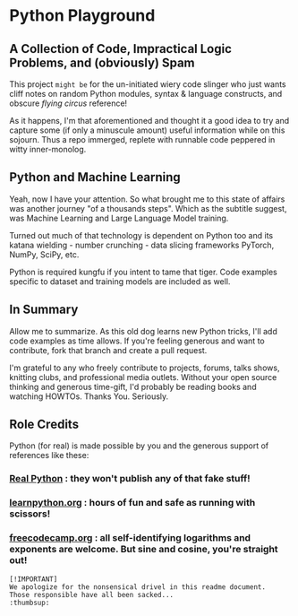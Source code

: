# Python Playground


## A Collection of Code, Impractical Logic Problems, and (obviously) Spam

This project `might be` for the un-initiated wiery code slinger who just wants 
cliff notes on random Python modules, syntax & language constructs, and obscure  *flying circus* reference!  

As it happens, I'm that aforementioned and thought it a good idea to try and capture some
\(if only a minuscule amount\) useful information while on this sojourn.  Thus a repo immerged, replete with runnable code peppered in witty inner-monolog.  


## Python and Machine Learning

Yeah, now I have your attention.  So what brought me to this state of affairs was another journey "of a thousands steps". Which as the subtitle suggest, was Machine Learning and Large Language Model training. 

Turned out much of that technology is dependent on Python too and its katana wielding - number crunching - data slicing frameworks PyTorch, NumPy, SciPy, etc.

 Python is required kungfu if you intent to tame that tiger. Code examples specific to dataset and training models are included as well.


## In Summary

Allow me to summarize. As this old dog learns new Python tricks, I'll add code examples as time allows. If you're feeling generous and want to contribute, fork that branch and create a pull request. 

I'm grateful to any who freely contribute to projects, forums, talks shows, knitting clubs, and professional media outlets.  Without your open source thinking and generous time-gift, I'd probably be reading books and watching HOWTOs. Thanks You. Seriously.


## Role Credits

Python (for real) is made possible by you and the generous support of references like these: 
### [Real Python](https://realpython.com) : they won't publish any of that fake stuff!

### [learnpython.org](https://www.learnpython.org) : hours of fun and safe as running with scissors!

### [freecodecamp.org](https://www.freecodecamp.org/learn/scientific-computing-with-python/) : all self-identifying logarithms and exponents are welcome. But sine and cosine, you're straight out!



```
[!IMPORTANT]
We apologize for the nonsensical drivel in this readme document. 
Those responsible have all been sacked... 
:thumbsup:
```

